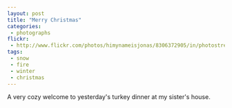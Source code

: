 ```yaml
---
layout: post
title: "Merry Christmas"
categories:
 - photographs
flickr:
 - http://www.flickr.com/photos/himynameisjonas/8306372905/in/photostream/
tags:
 - snow
 - fire
 - winter
 - christmas
---
```


A very cozy welcome to yesterday's turkey dinner at my sister's house.